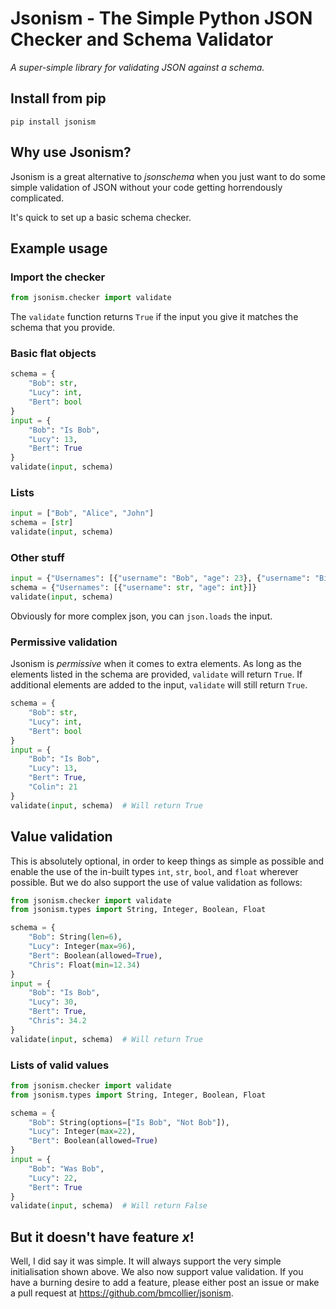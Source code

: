 Jsonism - The Simple Python JSON Checker and Schema Validator
=============================================================

*A super-simple library for validating JSON against a schema.*

Install from pip
----------------

```pip install jsonism```

Why use Jsonism?
----------------
Jsonism is a great alternative to *jsonschema* when you just want to do some simple validation of JSON without your code getting horrendously complicated. 

It's quick to set up a basic schema checker.

Example usage
-------------

### Import the checker

```python
from jsonism.checker import validate
```

The `validate` function returns `True` if the input you give it matches the schema that you provide.

### Basic flat objects

```python
schema = {
    "Bob": str,
    "Lucy": int,
    "Bert": bool
}
input = {
    "Bob": "Is Bob",
    "Lucy": 13,
    "Bert": True
}
validate(input, schema)
```

### Lists

```python
input = ["Bob", "Alice", "John"]
schema = [str]
validate(input, schema)
```

### Other stuff
```python
input = {"Usernames": [{"username": "Bob", "age": 23}, {"username": "Bill", "age": 98}]}
schema = {"Usernames": [{"username": str, "age": int}]}
validate(input, schema)
```

Obviously for more complex json, you can `json.loads` the input.

### Permissive validation

Jsonism is *permissive* when it comes to extra elements. As long as the elements listed in the schema are provided, `validate` will return `True`. If additional elements are added to the input, `validate` will still return `True`.

```python
schema = {
    "Bob": str,
    "Lucy": int,
    "Bert": bool
}
input = {
    "Bob": "Is Bob",
    "Lucy": 13,
    "Bert": True,
    "Colin": 21
}
validate(input, schema)  # Will return True
```

Value validation
----------------

This is absolutely optional, in order to keep things as simple as possible and enable the use of the in-built types `int`, `str`, `bool`, and `float` wherever possible. But we do also support the use of value validation as follows:

```python
from jsonism.checker import validate
from jsonism.types import String, Integer, Boolean, Float

schema = {
    "Bob": String(len=6),
    "Lucy": Integer(max=96),
    "Bert": Boolean(allowed=True),
    "Chris": Float(min=12.34)
}
input = {
    "Bob": "Is Bob",
    "Lucy": 30,
    "Bert": True,
    "Chris": 34.2
}
validate(input, schema)  # Will return True
```

### Lists of valid values

```python
from jsonism.checker import validate
from jsonism.types import String, Integer, Boolean, Float

schema = {
    "Bob": String(options=["Is Bob", "Not Bob"]),
    "Lucy": Integer(max=22),
    "Bert": Boolean(allowed=True)
}
input = {
    "Bob": "Was Bob",
    "Lucy": 22,
    "Bert": True
}
validate(input, schema)  # Will return False
```


But it doesn't have feature *x*!
--------------------------------

Well, I did say it was simple. It will always support the very simple initialisation shown above. We also now support value validation. If you have a burning desire to add a feature, please either post an issue or make a pull request at https://github.com/bmcollier/jsonism.